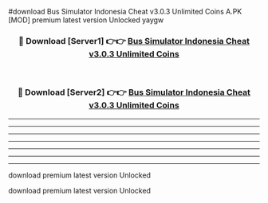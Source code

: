 #download Bus Simulator Indonesia Cheat v3.0.3 Unlimited Coins A.PK [MOD] premium latest version Unlocked yaygw 



<div align="center">
<h3>🔴 Download [Server1] 👉👉 <a href="https://download1apk.web.app/">Bus Simulator Indonesia Cheat v3.0.3 Unlimited Coins</a></h3><br>

<h3>🔴 Download [Server2] 👉👉 <a href="https://download1apk.web.app/">Bus Simulator Indonesia Cheat v3.0.3 Unlimited Coins</a></h3>
</div>





----------------------------------------------------------

----------------------------------------------------------

----------------------------------------------------------

----------------------------------------------------------

----------------------------------------------------------

----------------------------------------------------------

----------------------------------------------------------

download premium latest version Unlocked

download premium latest version Unlocked
